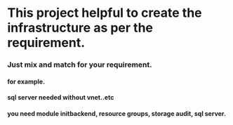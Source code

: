 # This project helpful to create the infrastructure as per the requirement. 
### Just mix and match for your requirement. 
#### for example. 
#### sql server needed without vnet..etc
#### you need module initbackend, resource groups, storage audit, sql server.

